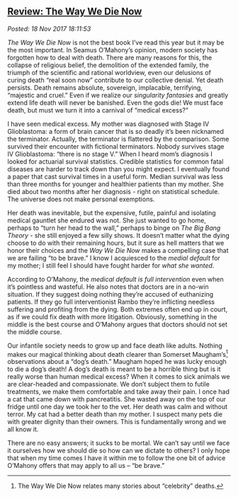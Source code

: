  
[Review: The Way We Die Now](http://analyzethedatanotthedrivel.org/2017/11/18/review-the-way-we-die-now/)
----------------------------------------------------------------------------------------

*Posted: 18 Nov 2017 18:11:53*

*The Way We Die Now* is not the best book I’ve read this year but it may
be the most important. In Seamus O’Mahony’s opinion, modern society has
forgotten how to deal with death. There are many reasons for this, the
collapse of religious belief, the demolition of the extended family, the
triumph of the scientific and rational worldview, even our delusions of
curing death “real soon now” contribute to our collective denial. Yet
death persists. Death remains absolute, sovereign, implacable,
terrifying, “majestic and cruel.” Even if we realize our *singularity
fantasies* and greatly extend life death will never be banished. Even
the gods die! We must face death, but must we turn it into a carnival of
“medical excess?”

I have seen medical excess. My mother was diagnosed with Stage IV
Glioblastoma: a form of brain cancer that is so deadly it’s been
nicknamed the terminator. Actually, the terminator is flattered by the
comparison. Some survived their encounter with fictional terminators.
Nobody survives stage IV Glioblastoma: “there is no stage V.” When I
heard mom’s diagnosis I looked for actuarial survival statistics.
Credible statistics for common fatal diseases are harder to track down
than you might expect. I eventually found a paper that cast survival
times in a useful form. Median survival was less than three months for
younger and healthier patients than my mother. She died about two months
after her diagnosis - right on statistical schedule. The universe does
not make personal exemptions.

Her death was inevitable, but the expensive, futile, painful and
isolating medical gauntlet she endured was not. She just wanted to go
home, perhaps to “turn her head to the wall,” perhaps to binge on *The
Big Bang Theory* - she still enjoyed a few silly shows. It doesn’t
matter what the dying choose to do with their remaining hours, but it
sure as hell matters that we honor their choices and the *Way We Die
Now* makes a compelling case that we are failing “to be brave.” I know I
acquiesced to the *medial default* for my mother; I still feel I should
have fought harder for *what she wanted*.

According to O’Mahony, the *medical default is full intervention* even
when it’s pointless and wasteful. He also notes that doctors are in a
no-win situation. If they suggest doing nothing they’re accused of
euthanizing patients. If they go full interventionist Rambo they’re
inflicting needless suffering and profiting from the dying. Both
extremes often end up in court, as if we could fix death with more
litigation. Obviously, something in the middle is the best course and
O’Mahony argues that doctors should not set the middle course.

Our infantile society needs to grow up and face death like adults.
Nothing makes our magical thinking about death clearer than Somerset
Maugham’s[^5497a] observations about a “dog’s death.” Maugham hoped he was
lucky enough to die a dog’s death! A dog’s death is meant to be a
horrible thing but is it really worse than human medical excess? When it
comes to sick animals we are clear-headed and compassionate. We don’t
subject them to futile treatments, we make them comfortable and take
away their pain. I once had a cat that came down with pancreatitis. She
wasted away on the top of our fridge until one day we took her to the
vet. Her death was calm and without terror. My cat had a better death
than my mother. I suspect many pets die with greater dignity than their
owners. This is fundamentally wrong and we all know it.

There are no easy answers; it sucks to be mortal. We can’t say until we
face it ourselves how we should die so how can we dictate to others? I
only hope that when my time comes I have it within me to follow the one
bit of advice O’Mahony offers that may apply to all us – “be brave.”

[^5497a]: The Way We Die Now relates many stories about “celebrity” deaths.

